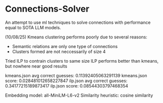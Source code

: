 # Connections-Solver
An attempt to use ml techniques to solve connections with performance equal to SOTA LLM models.

(10/08/25)
Kmeans clustering performs poorly due to several reasons:
- Semantic relations are only one type of connections
- Clusters formed are not neccessarily of size 4

Tried ILP to contrain clusters to same size
ILP performs better than kmeans, but nowhere near good results

kmeans.json avg correct guesses: 0.11392405063291139
kmeans.json score: 0.028481012658227847
ilp.json avg correct guesses: 0.34177215189873417
ilp.json score: 0.08544303797468354

Embedding model: all-MiniLM-L6-v2
Similarity heuristic: cosine similarity